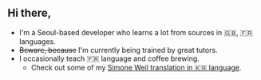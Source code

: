 ## Hi there,
* I'm a Seoul-based developer who learns a lot from sources in 🇬🇧, 🇫🇷 languages.
* ~~Beware, because~~ I'm currently being trained by great tutors.
* I occasionally teach 🇫🇷 language and coffee brewing.
  * Check out some of my [Simone Weil translation in 🇰🇷 language](nonlitteraire.tistory.com).